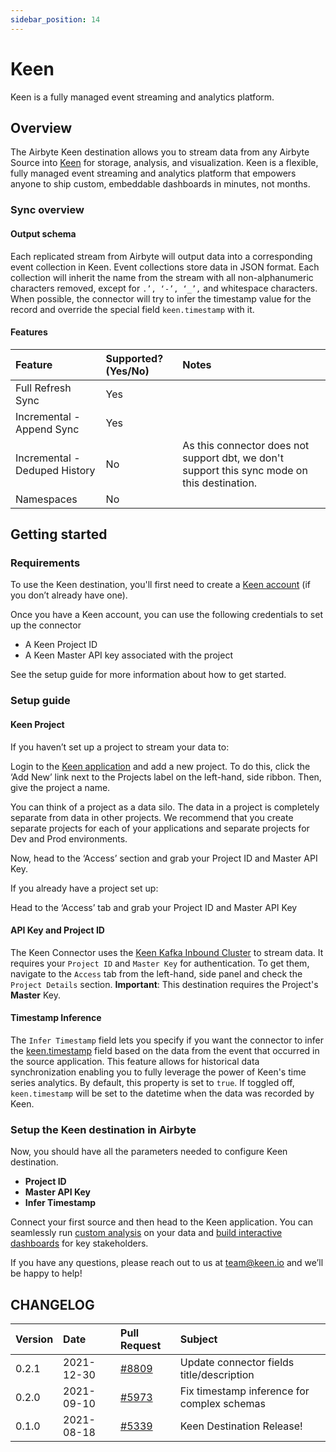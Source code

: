 ```yaml
---
sidebar_position: 14
---
```


# Keen

Keen is a fully managed event streaming and analytics platform.

## Overview

The Airbyte Keen destination allows you to stream data from any Airbyte Source into [Keen](https://keen.io?utm_campaign=Airbyte%20Destination%20Connector&utm_source=Airbyte%20Hosted%20Docs&utm_medium=Airbyte%20Hosted%20Docs&utm_term=Airbyte%20Hosted%20Docs&utm_content=Airbyte%20Hosted%20Docs) for storage, analysis, and visualization. Keen is a flexible, fully managed event streaming and analytics platform that empowers anyone to ship custom, embeddable dashboards in minutes, not months.

### Sync overview

#### Output schema

Each replicated stream from Airbyte will output data into a corresponding event collection in Keen. Event collections store data in JSON format. Each collection will inherit the name from the stream with all non-alphanumeric characters removed, except for `.’, ‘-’, ‘_’,` and whitespace characters. When possible, the connector will try to infer the timestamp value for the record and override the special field `keen.timestamp` with it.

#### Features

| Feature | Supported?\(Yes/No\) | Notes |
| :--- | :--- | :--- |
| Full Refresh Sync | Yes |  |
| Incremental - Append Sync | Yes |  |
| Incremental - Deduped History | No | As this connector does not support dbt, we don't support this sync mode on this destination. |
| Namespaces | No |  |

## Getting started

### Requirements

To use the Keen destination, you'll first need to create a [Keen account](https://keen.io/users/signup?utm_campaign=Airbyte%20Destination%20Connector&utm_source=Airbyte%20Hosted%20Docs&utm_medium=Airbyte%20Hosted%20Docs&utm_term=Airbyte%20Hosted%20Docs&utm_content=Airbyte%20Hosted%20Docs) (if you don’t already have one).

Once you have a Keen account, you can use the following credentials to set up the connector

* A Keen Project ID
* A Keen Master API key associated with the project

See the setup guide for more information about how to get started.

### Setup guide

#### Keen Project

If you haven’t set up a project to stream your data to:

Login to the [Keen application](https://keen.io/) and add a new project. To do this, click the ‘Add New’ link next to the Projects label on the left-hand, side ribbon. Then, give the project a name.

You can think of a project as a data silo. The data in a project is completely separate from data in other projects. We recommend that you create separate projects for each of your applications and separate projects for Dev and Prod environments.

Now, head to the ‘Access’ section and grab your Project ID and Master API Key.

If you already have a project set up:

Head to the ‘Access’ tab and grab your Project ID and Master API Key

#### API Key and Project ID

The Keen Connector uses the [Keen Kafka Inbound Cluster](https://keen.io/docs/streams/kafka-streaming/kafka-inbound-cluster/?utm_campaign=Airbyte%20Destination%20Connector&utm_source=Airbyte%20Hosted%20Docs&utm_medium=Airbyte%20Hosted%20Docs&utm_term=Airbyte%20Hosted%20Docs&utm_content=Airbyte%20Hosted%20Docs) to stream  data. It requires your `Project ID` and `Master Key` for  authentication. To get them, navigate to the `Access` tab from the left-hand, side panel and check the `Project Details` section.
**Important**: This destination requires the Project's **Master** Key.

#### Timestamp Inference

The `Infer Timestamp` field lets you specify if you want the connector to infer the [keen.timestamp](https://keen.io/docs/streams/overview/data-modeling-guide/#timestamp-data-type) field based on the data from the event that occurred in the source application. This feature allows for historical data synchronization enabling you to fully leverage the power of Keen's time series analytics. By default, this property is set to `true`. If toggled off, `keen.timestamp` will be set to the datetime when the data was recorded by Keen.

### Setup the Keen destination in Airbyte

Now, you should have all the parameters needed to configure Keen destination.

* **Project ID**
* **Master API Key**
* **Infer Timestamp**

Connect your first source and then head to the Keen application. You can seamlessly run [custom analysis](https://keen.io/docs/compute/data-explorer-guide/?utm_campaign=Airbyte%20Destination%20Connector&utm_source=Airbyte%20Hosted%20Docs&utm_medium=Airbyte%20Hosted%20Docs&utm_term=Airbyte%20Hosted%20Docs&utm_content=Airbyte%20Hosted%20Docs) on your data and [build interactive dashboards](https://keen.io/docs/visualize/dashboard-creator/dashboard-edition/?utm_campaign=Airbyte%20Destination%20Connector&utm_source=Airbyte%20Hosted%20Docs&utm_medium=Airbyte%20Hosted%20Docs&utm_term=Airbyte%20Hosted%20Docs&utm_content=Airbyte%20Hosted%20Docs) for key stakeholders.

If you have any questions, please reach out to us at team@keen.io and we’ll be happy to help!

## CHANGELOG

| Version | Date | Pull Request | Subject |
| :--- | :--- | :--- | :--- |
| 0.2.1 | 2021-12-30 | [\#8809](https://github.com/airbytehq/airbyte/pull/8809) | Update connector fields title/description |
| 0.2.0 | 2021-09-10 | [\#5973](https://github.com/airbytehq/airbyte/pull/5973) | Fix timestamp inference for complex schemas |
| 0.1.0 | 2021-08-18 | [\#5339](https://github.com/airbytehq/airbyte/pull/5339) | Keen Destination Release! |

